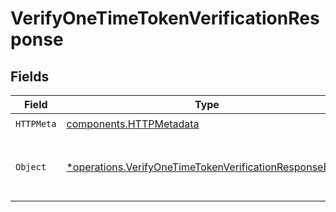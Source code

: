 # VerifyOneTimeTokenVerificationResponse


## Fields

| Field                                                                                                                           | Type                                                                                                                            | Required                                                                                                                        | Description                                                                                                                     |
| ------------------------------------------------------------------------------------------------------------------------------- | ------------------------------------------------------------------------------------------------------------------------------- | ------------------------------------------------------------------------------------------------------------------------------- | ------------------------------------------------------------------------------------------------------------------------------- |
| `HTTPMeta`                                                                                                                      | [components.HTTPMetadata](../../models/components/httpmetadata.md)                                                              | :heavy_check_mark:                                                                                                              | N/A                                                                                                                             |
| `Object`                                                                                                                        | [*operations.VerifyOneTimeTokenVerificationResponseBody](../../models/operations/verifyonetimetokenverificationresponsebody.md) | :heavy_minus_sign:                                                                                                              | The one-time token was successfully verified.                                                                                   |